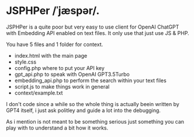 # JSPHPer /ˈjæspər/.
JSPHPer is a quite poor but very easy to use client for OpenAI ChatGPT with Embedding API enabled on text files. 
It only use that just use JS &amp; PHP.

You have 5 files and 1 folder for context.

- index.html with the main page
- style.css 
- config.php where to put your API key
- gpt_api.php to speak with OpenAI GPT3.5Turbo
- embedding_api.php to perform the search within your text files
- script.js to make things work in general
- context/example.txt

I don't code since a while so the whole thing is actually beein written by GPT4 itself, i just ask politley and guide a lot into the debugging.

As i mention is not meant to be something serious just something you can play with to understand a bit how it works.
